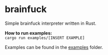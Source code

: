 # brainfuck
Simple brainfuck interpreter written in Rust.

**How to run examples:** <br/>
`cargo run examples/[INSERT EXAMPLE]`	

Examples can be found in the [examples](https://github.com/Roudey/brainfuck/tree/master/examples) folder.